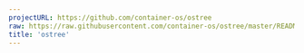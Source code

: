 ```yaml
---
projectURL: https://github.com/container-os/ostree
raw: https://raw.githubusercontent.com/container-os/ostree/master/README.md
title: 'ostree'
---
```

